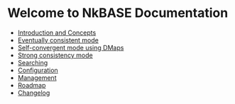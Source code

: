 # Welcome to NkBASE Documentation

* [Introduction and Concepts](concepts.md)<br/>
* [Eventually consistent mode](eventually_consistent.md)<br/>
* [Self-convergent mode using DMaps](self_convergent.md)<br/>
* [Strong consistency mode](strong_consistency.md)<br/>
* [Searching](search.md)<br/>
* [Configuration](configuration.md)<br/>
* [Management](management.md)<br/>
* [Roadmap](roadmap.md)<br/>
* [Changelog](changelog.md)<br/>


